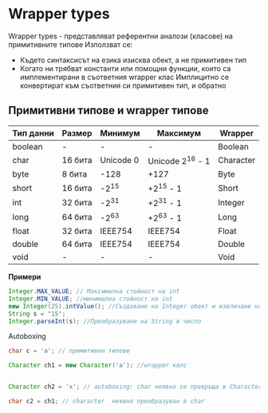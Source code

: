 # Wrapper types

Wrapper types - представляват референтни аналози (класове) на примитивните типове
Използват се:
- Където синтаксисът на езика изисква обект, а не примитивен тип
- Когато ни трябват константи или помощни функции, които са имплементирани в съответния wrapper клас
Имплицитно се конвертират към съответния си примитивен тип, и обратно

## Примитивни типове и wrapper типове
|Тип данни |Размер |Минимум |Максимум |Wrapper
|-|-|-|-|-|
boolean |- |- |-| Boolean
char | 16 бита |Unicode 0 |Unicode 2<sup>16</sup> - 1 |Character
byte |8 бита |-128 |+127 |Byte
short |16 бита |-2<sup>15</sup> |+2<sup>15</sup> - 1 | Short
int	| 32 бита |-2<sup>31</sup> | +2<sup>31</sup> - 1 |Integer
long |64 бита |-2<sup>63</sup>	| +2<sup>63</sup> - 1 |	Long
float |32 бита |IEEE754 |IEEE754 |Float
double |64 бита |IEEE754 |IEEE754 |Double
void |- |- |- |Void

**Примери**

```java
Integer.MAX_VALUE; // Максимална стойност на int
Integer.MIN_VALUE; //минимална стойност на int
new Integer(25).intValue(); //Създаване на Integer обект и извличане на стойноста му.
String s = "15";
Integer.parseInt(s); //Преобразуване на String в число
```

Autoboxing
```java
char c = 'a'; // примитивен типове

Character ch1 = new Character('a'); //wrapper калс


Character ch2 = 'x'; // autoboxing: char неявно се превръща в Character

char c2 = ch1; // character  неявно преобразуван в char
```
